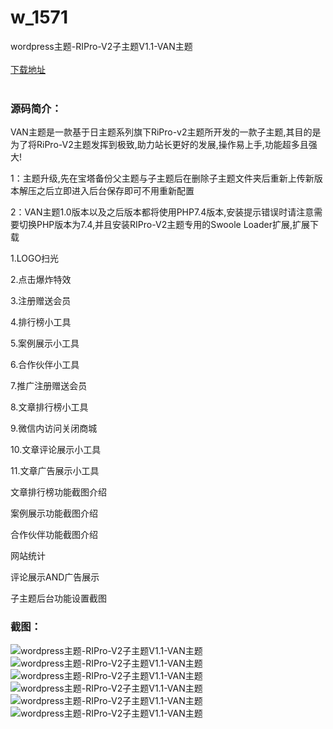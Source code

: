 # w_1571
wordpress主题-RIPro-V2子主题V1.1-VAN主题
<br/></br>
[下载地址](https://www.uuid2.com/1571.html "下载地址")
<br/></br>
<h3>源码简介：</h3>
<p>VAN主题是一款基于日主题系列旗下RiPro-v2主题所开发的一款子主题,其目的是为了将RiPro-V2主题发挥到极致,助力站长更好的发展,操作易上手,功能超多且强大!<p>
<p>1：主题升级,先在宝塔备份父主题与子主题后在删除子主题文件夹后重新上传新版本解压之后立即进入后台保存即可不用重新配置<p>
<p>2：VAN主题1.0版本以及之后版本都将使用PHP7.4版本,安装提示错误时请注意需要切换PHP版本为7.4,并且安装RIPro-V2主题专用的Swoole Loader扩展,扩展下载<p>
<p>1.LOGO扫光<p>
<p>2.点击爆炸特效<p>
<p>3.注册赠送会员<p>
<p>4.排行榜小工具<p>
<p>5.案例展示小工具<p>
<p>6.合作伙伴小工具<p>
<p>7.推广注册赠送会员<p>
<p>8.文章排行榜小工具<p>
<p>9.微信内访问关闭商城<p>
<p>10.文章评论展示小工具<p>
<p>11.文章广告展示小工具<p>
<p>文章排行榜功能截图介绍<p>
<p>案例展示功能截图介绍<p>
<p>合作伙伴功能截图介绍<p>
<p>网站统计<p>
<p>评论展示AND广告展示<p>
<p>子主题后台功能设置截图<p>
<h3>截图：</h3>
<img src="https://www.uuid2.com/wp-content/uploads/img/202109/682eebb525.png" alt="wordpress主题-RIPro-V2子主题V1.1-VAN主题"><img src="https://www.uuid2.com/wp-content/uploads/img/202109/596e9ca936.png" alt="wordpress主题-RIPro-V2子主题V1.1-VAN主题"><img src="https://www.uuid2.com/wp-content/uploads/img/202109/6638c7a685.png" alt="wordpress主题-RIPro-V2子主题V1.1-VAN主题"><img src="https://www.uuid2.com/wp-content/uploads/img/202109/84b8dba714.png" alt="wordpress主题-RIPro-V2子主题V1.1-VAN主题"><img src="https://www.uuid2.com/wp-content/uploads/img/202109/7615a05755.png" alt="wordpress主题-RIPro-V2子主题V1.1-VAN主题"><img src="https://www.uuid2.com/wp-content/uploads/img/202109/4ce523e107.png" alt="wordpress主题-RIPro-V2子主题V1.1-VAN主题">
